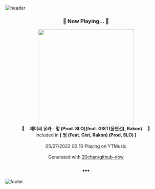 ![header](https://capsule-render.vercel.app/api?type=wave&height=170&section=header&text=Hi.%20I'm%20SHIFT&fontColor=090707&fontAlignX=45&fontAlignY=65&fontSize=100)

<h3 align="center">🎵 Now Playing... 🎵</h3>
<p align="center">
  <a href="https://music.youtube.com/watch?v=8r2RdhPUQ3I">
    <img width="300" src="https://lh3.googleusercontent.com/DD3Ec_SwiW9rMhKrD3XxYOA2zI5l4Ui4VGviJxq3H7V0SANL117GvQXt_ILaBhnWcptl71C__b8DQnxf">
  </a>
  <br>
  🎵&nbsp&nbsp&nbsp <b>제이씨 유카 - 멍 (Prod. SLO)(feat. GIST(윤현선), Rakon)</b> &nbsp&nbsp&nbsp🎵
  <br>
  included in <b>[ 멍 (Feat. Gist, Rakon) (Prod. SLO) ]</b>
  
  <br />
  <br />
  05/27/2022 00:16 Playing on YTMusic
  <br />
  <br />
  Generated with <a href="https://github.com/20chan/github-now">20chan/github-now</a>
</p>

<h3 align="center">•••</h3>

![footer](https://capsule-render.vercel.app/api?type=wave&height=150&section=footer)
